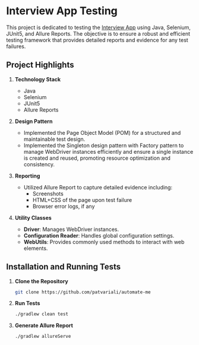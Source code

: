 # Interview App Testing

This project is dedicated to testing the [Interview App](https://interview-app-plum.vercel.app/) using Java, Selenium, JUnit5, and Allure Reports. The objective is to ensure a robust and efficient testing framework that provides detailed reports and evidence for any test failures.

## Project Highlights

1. **Technology Stack**
    - Java
    - Selenium
    - JUnit5
    - Allure Reports

2. **Design Pattern**
    - Implemented the Page Object Model (POM) for a structured and maintainable test design.
    - Implemented the Singleton design pattern with Factory pattern to manage WebDriver instances efficiently and ensure a single instance is created and reused, promoting resource optimization and consistency.


3. **Reporting**
    - Utilized Allure Report to capture detailed evidence including:
        - Screenshots
        - HTML+CSS of the page upon test failure
        - Browser error logs, if any

4. **Utility Classes**
    - **Driver**: Manages WebDriver instances.
    - **Configuration Reader**: Handles global configuration settings.
    - **WebUtils**: Provides commonly used methods to interact with web elements.

## Installation and Running Tests

1. **Clone the Repository**
    ```bash
    git clone https://github.com/patvariali/automate-me
    ```

2. **Run Tests**
    ```bash
    ./gradlew clean test
    ```

3. **Generate Allure Report**
    ```bash
    ./gradlew allureServe
    ```
